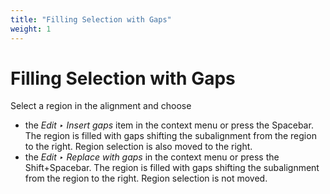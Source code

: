 ```yaml
---
title: "Filling Selection with Gaps"
weight: 1
---
```



# Filling Selection with Gaps

Select a region in the alignment and choose

*   the _Edit ‣ Insert gaps_ item in the context menu or press the Spacebar. The region is filled with gaps shifting the subalignment from the region to the right. Region selection is also moved to the right.
*   the _Edit ‣_ _Replace with gaps_ in the context menu or press the Shift+Spacebar. The region is filled with gaps shifting the subalignment from the region to the right. Region selection is not moved.
